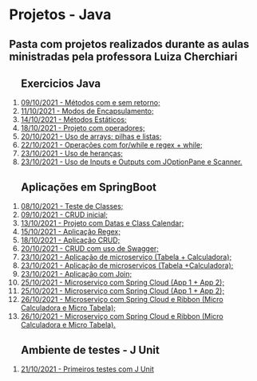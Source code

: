 <head>
<h1> Projetos - Java </h1>

<h2>Pasta com projetos realizados durante as aulas ministradas pela professora Luiza Cherchiari</h2>
</head>

<body>
   <ol> <h2>Exercicios Java</h2>
      <li><a href="./03 - Methods">09/10/2021 - Métodos com e sem retorno;</a></li>
      <li><a href="./04 - Encapsulamento -AcessosPrivadosEPublicos">11/10/2021 - Modos de Encapsulamento;</a></li>
      <li><a href="./06 - Methods_Statics">14/10/2021 - Métodos Estáticos;</a></li>
      <li><a href="./09 - Java_operadores">18/10/2021 - Projeto com operadores;</a></li>
      <li><a href="./10 - Op_Arrays">20/10/2021 - Uso de arrays; pilhas e listas;</a></li>
      <li><a href="./12 - Operation_For">22/10/2021 - Operações com for/while e regex + while;</a></li>
      <li><a href="./13 - Sobrescrita">23/10/2021 - Uso de heranças;</a></li>
      <li><a href="./14 - InputOutput">23/10/2021 - Uso de Inputs e Outputs com JOptionPane e Scanner.</a></li>
   </ol> 
   
   <ol> <h2>Aplicações em SpringBoot</h2>
      <li><a href="./02- AppClasses">08/10/2021 - Teste de Classes;</a></li>
      <li><a href="./02 - AppCrud">09/10/2021 - CRUD inicial;</a></li>
      <li><a href="./05 - App.Spring.Datas">13/10/2021 - Projeto com Datas e Class Calendar;</a></li>
      <li><a href="./07 - Aplicacao - Regex">15/10/2021 - Aplicação Regex;</a></li>
      <li><a href="./08 - Crud">18/10/2021 - Aplicação CRUD;</a></li>
      <li><a href="./10 - crud-service">20/10/2021 - CRUD com uso de Swagger;</a></li>
      <li><a href="./15-micro_tabela">23/10/2021 - Aplicação de microserviço (Tabela + Calculadora);</a></li>
      <li><a href="./15-micro_calculadora">23/10/2021 - Aplicação de microserviços (Tabela +Calculadora);</a></li>
      <li><a href="./16-join">23/10/2021 - Aplicação com Join;</a></li>
      <li><a href="./17-app1-microservices">25/10/2021 - Microserviço com Spring Cloud (App 1 + App 2);</a></li>
      <li><a href="./17-app2-microservices">25/10/2021 - Microserviço com Spring Cloud (App 1 + App 2);</a></li>
      <li><a href="./micro_calculadora">26/10/2021 - Microserviço com Spring Cloud e Ribbon (Micro Calculadora e Micro Tabela);</a></li>
      <li><a href="./micro-tabela">26/10/2021 - Microserviço com Spring Cloud e Ribbon (Micro Calculadora e Micro Tabela).</a></li>
   </ol>
   

   <ol> <h2>Ambiente de testes - J Unit</h2>
      <li><a href ="./Project_JUnit">21/10/2021 - Primeiros testes com J Unit</a></li>
   </ol>
</body>
